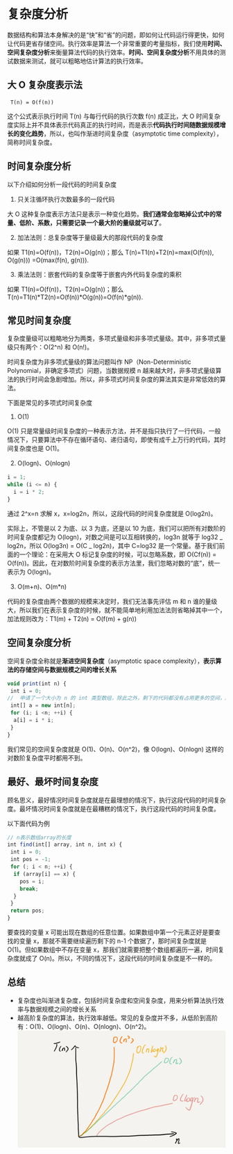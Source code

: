 # 复杂度分析

数据结构和算法本身解决的是“快”和“省”的问题，即如何让代码运行得更快，如何让代码更省存储空间。执行效率是算法一个非常重要的考量指标，我们使用**时间、空间复杂度分析**来衡量算法代码的执行效率。**时间、空间复杂度分析**不用具体的测试数据来测试，就可以粗略地估计算法的执行效率。

## 大 O 复杂度表示法

```
 T(n) = O(f(n))
```

这个公式表示执行时间 T(n) 与每行代码的执行次数 f(n) 成正比，大 O 时间复杂度实际上并不具体表示代码真正的执行时间，而是表示**代码执行时间随数据规模增长的变化趋势**，所以，也叫作渐进时间复杂度（asymptotic time complexity），简称时间复杂度。

## 时间复杂度分析

以下介绍如何分析一段代码的时间复杂度

1. 只关注循环执行次数最多的一段代码

大 O 这种复杂度表示方法只是表示一种变化趋势。**我们通常会忽略掉公式中的常量、低阶、系数，只需要记录一个最大阶的量级就可以了**。

2. 加法法则：总复杂度等于量级最大的那段代码的复杂度

如果 T1(n)=O(f(n))，T2(n)=O(g(n))；那么 T(n)=T1(n)+T2(n)=max(O(f(n)), O(g(n))) =O(max(f(n), g(n))).

3. 乘法法则：嵌套代码的复杂度等于嵌套内外代码复杂度的乘积

如果 T1(n)=O(f(n))，T2(n)=O(g(n))；那么 T(n)=T1(n)*T2(n)=O(f(n))*O(g(n))=O(f(n)\*g(n)).

## 常见时间复杂度

复杂度量级可以粗略地分为两类，多项式量级和非多项式量级。其中，非多项式量级只有两个：O(2^n) 和 O(n!)。

时间复杂度为非多项式量级的算法问题叫作 NP（Non-Deterministic Polynomial，非确定多项式）问题，当数据规模 n 越来越大时，非多项式量级算法的执行时间会急剧增加。所以，非多项式时间复杂度的算法其实是非常低效的算法。

下面是常见的多项式时间复杂度

1. O(1)

O(1) 只是常量级时间复杂度的一种表示方法，并不是指只执行了一行代码，一般情况下，只要算法中不存在循环语句、递归语句，即使有成千上万行的代码，其时间复杂度也是 Ο(1)。

2. O(logn)、O(nlogn)

```javascript
i = 1;
while (i <= n) {
  i = i * 2;
}
```

通过 2^x=n 求解 x，x=log2n，所以，这段代码的时间复杂度就是 O(log2n)。

实际上，不管是以 2 为底、以 3 为底，还是以 10 为底，我们可以把所有对数阶的时间复杂度都记为 O(logn)，对数之间是可以互相转换的，log3n 就等于 log32 _ log2n，所以 O(log3n) = O(C _ log2n)，其中 C=log32 是一个常量。基于我们前面的一个理论：在采用大 O 标记复杂度的时候，可以忽略系数，即 O(Cf(n)) = O(f(n))。因此，在对数阶时间复杂度的表示方法里，我们忽略对数的“底”，统一表示为 O(logn)。

3. O(m+n)、O(m\*n)

代码的复杂度由两个数据的规模来决定时，我们无法事先评估 m 和 n 谁的量级大，所以我们在表示复杂度的时候，就不能简单地利用加法法则省略掉其中一个，加法规则改为：T1(m) + T2(n) = O(f(m) + g(n))

## 空间复杂度分析

空间复杂度全称就是**渐进空间复杂度**（asymptotic space complexity），**表示算法的存储空间与数据规模之间的增长关系**

```javascript
void print(int n) {
 int i = 0;
//  申请了一个大小为 n 的 int 类型数组，除此之外，剩下的代码都没有占用更多的空间，所以整段代码的空间复杂度就是 O(n)
 int[] a = new int[n];
 for (i; i <n; ++i) {
  a[i] = i * i;
 }
}
```

我们常见的空间复杂度就是 O(1)、O(n)、O(n^2)，像 O(logn)、O(nlogn) 这样的对数阶复杂度平时都用不到。

## 最好、最坏时间复杂度

顾名思义，最好情况时间复杂度就是在最理想的情况下，执行这段代码的时间复杂度。最坏情况时间复杂度就是在最糟糕的情况下，执行这段代码的时间复杂度。

以下面代码为例

```javascript
// n表示数组array的长度
int find(int[] array, int n, int x) {
 int i = 0;
 int pos = -1;
 for (; i < n; ++i) {
  if (array[i] == x) {
    pos = i;
    break;
  }
 }
 return pos;
}

```

要查找的变量 x 可能出现在数组的任意位置。如果数组中第一个元素正好是要查找的变量 x，那就不需要继续遍历剩下的 n-1 个数据了，那时间复杂度就是 O(1)。但如果数组中不存在变量 x，那我们就需要把整个数组都遍历一遍，时间复杂度就成了 O(n)。所以，不同的情况下，这段代码的时间复杂度是不一样的。

## 总结

- 复杂度也叫渐进复杂度，包括时间复杂度和空间复杂度，用来分析算法执行效率与数据规模之间的增长关系
- 越高阶复杂度的算法，执行效率越低。常见的复杂度并不多，从低阶到高阶有：O(1)、O(logn)、O(n)、O(nlogn)、O(n^2)。
  ![复杂度效率趋势图](./image/复杂度效率趋势图.png)
